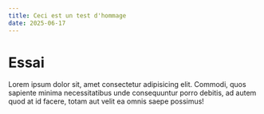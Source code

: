 ```yaml
---
title: Ceci est un test d'hommage
date: 2025-06-17
---
```


# Essai

Lorem ipsum dolor sit, amet consectetur adipisicing elit. Commodi, quos sapiente minima necessitatibus unde consequuntur porro debitis, ad autem quod at id facere, totam aut velit ea omnis saepe possimus!

